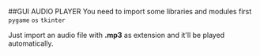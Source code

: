 ##GUI AUDIO PLAYER
You need to import some libraries and modules first
```pygame```
```os```
```tkinter```

Just import an audio file with **.mp3** as extension and it'll be played automatically.
